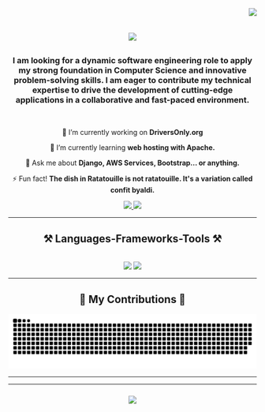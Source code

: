 <img align="right" src="https://visitor-badge.laobi.icu/badge?page_id=NickJarrett425.NickJarrett425" />

<h1 align="center">
    <img src="https://readme-typing-svg.herokuapp.com/?font=Righteous&size=35&center=true&vCenter=true&width=500&height=70&duration=4000&lines=Hi+There!+👋;+I'm+Nick+Jarrett!;" />
</h1>

<h3 align="center">I am looking for a dynamic software engineering role to apply my strong foundation in Computer Science and innovative problem-solving skills. I am eager to contribute my technical expertise to drive the development of cutting-edge applications in a collaborative and fast-paced environment.</h3>
<br/>

<div align="center">
    
🔭 I’m currently working on **DriversOnly.org**
 
🌱 I’m currently learning **web hosting with Apache.**

💬 Ask me about **Django, AWS Services, Bootstrap... or anything.**

⚡ Fun fact! **The dish in Ratatouille is not ratatouille. It's a variation called confit byaldi.**

</div>

 <div align="center"> 
  <a href="mailto:nicholas.jarrett10@gmail.com@gmail.com">
    <img src="https://img.shields.io/badge/Gmail-333333?style=for-the-badge&logo=gmail&logoColor=red" />
  </a>
  <a href="https://www.linkedin.com/in/ndjarre-software/" target="_blank">
    <img src="https://img.shields.io/badge/LinkedIn-0077B5?style=for-the-badge&logo=linkedin&logoColor=white" target="_blank" />
  </a>
</div>
<hr/>
 
<h2 align="center">⚒️ Languages-Frameworks-Tools ⚒️</h2>
<br/>
<div align="center">
    <img src="https://skillicons.dev/icons?i=java,py,js,html,css,c,cpp,mysql,nodejs,react,git,github,aws" />
    <img src="https://skillicons.dev/icons?i=azure,linux,django,bootstrap,sklearn,vscode,vim,idea,anaconda,discord,regex,gmail,linkedin,stackoverflow,xd" /><br>
</div>
<hr/>

<div align="center">
  <h2>🐍 My Contributions 🐍</h2>
  <img alt="snake eating my contributions" src="https://raw.githubusercontent.com/NickJarrett425/NickJarrett425/output/github-contribution-grid-snake.svg" />
</div>
<hr/>

<!--
<h2 align="center">⚡ Stats ⚡</h2>
<br>
<div align="center">
  <a href="https://github.com/NickJarrett425/github-readme-stats">
    <img src="https://github-readme-stats.vercel.app/api?username=NickJarrett425" alt="Nick's GitHub stats">
  </a>
  <a href="https://github.com/NickJarrett425/github-readme-stats">
    <img src="https://github-readme-stats.vercel.app/api/top-langs/?username=NickJarrett425" alt="Top Languages">
  </a>
</div>
-->

<hr/>
<h3 align="center">
    <img src="https://readme-typing-svg.herokuapp.com/?font=Righteous&size=35&center=true&vCenter=true&width=750&height=70&duration=4000&lines=Thanks+for+visiting!+✌️;Shoot+me+a+message+on+LinkedIn!;I'm+always+down+to+collaborate!+:)" />
</h3>
 
